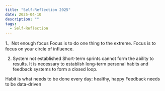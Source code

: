 ```yaml
---
title: "Self-Reflection 2025"
date: 2025-04-10
description: ""
tags:
  - Self-Reflection
---
```



1、Not enough focus
Focus is to do one thing to the extreme.
Focus is to focus on your circle of influence.

2. System not established
Short-term sprints cannot form the ability to results. It is necessary to establish long-term personal habits and feedback systems to form a closed loop.

Habit is what needs to be done every day: healthy, happy
Feedback needs to be data-driven






